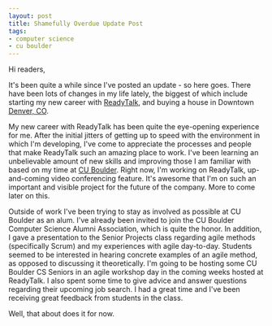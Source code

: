 ```yaml
---
layout: post
title: Shamefully Overdue Update Post
tags:
- computer science
- cu boulder
---
```

Hi readers,

It's been quite a while since I've posted an update - so here goes. There have been lots of changes in my life lately, the biggest of which include starting my new career with [ReadyTalk](http://www.readytalk.com), and buying a house in Downtown [Denver, CO](http://www.denver.org).  

My new career with ReadyTalk has been quite the eye-opening experience for me. After the initial jitters of getting up to speed with the environment in which I'm developing, I've come to appreciate the processes and people that make ReadyTalk such an amazing place to work. I've been learning an unbelievable amount of new skills and improving those I am familiar with based on my time at [CU Boulder](http://www.colorado.edu). Right now, I'm working on ReadyTalk, up-and-coming video conferencing feature. It's awesome that I'm on such an important and visible project for the future of the company. More to come later on this.  

Outside of work I've been trying to stay as involved as possible at CU Boulder as an alum. I've already been invited to join the CU Boulder Computer Science Alumni Association, which is quite the honor. In addition, I gave a presentation to the Senior Projects class regarding agile methods (specifically Scrum) and my experiences with agile day-to-day. Students seemed to be interested in hearing concrete examples of an agile method, as opposed to discussing it theoretically. I'm going to be hosting some CU Boulder CS Seniors in an agile workshop day in the coming weeks hosted at ReadyTalk. I also spent some time to give advice and answer questions regarding their upcoming job search. I had a great time and I've been receiving great feedback from students in the class.  

Well, that about does it for now.